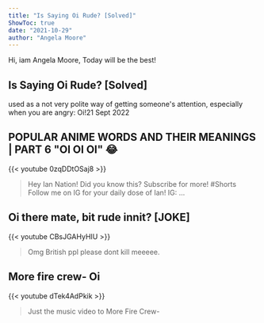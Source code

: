 ```yaml
---
title: "Is Saying Oi Rude? [Solved]"
ShowToc: true 
date: "2021-10-29"
author: "Angela Moore" 
---
```


Hi, iam Angela Moore, Today will be the best!
## Is Saying Oi Rude? [Solved]
used as a not very polite way of getting someone's attention, especially when you are angry: Oi!21 Sept 2022

## POPULAR ANIME WORDS AND THEIR MEANINGS | PART 6 "OI OI OI" 😂
{{< youtube 0zqDDtOSaj8 >}}
>Hey Ian Nation! Did you know this? Subscribe for more! #Shorts​ Follow me on IG for your daily dose of Ian! IG: ...

## Oi there mate, bit rude innit? [JOKE]
{{< youtube CBsJGAHyHIU >}}
>Omg British ppl please dont kill meeeee.

## More fire crew- Oi
{{< youtube dTek4AdPkik >}}
>Just the music video to More Fire Crew- 

